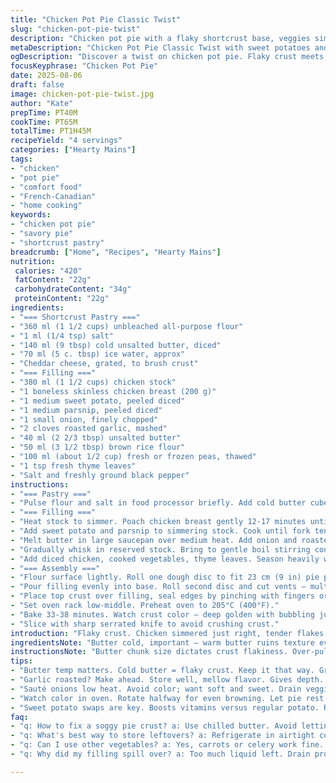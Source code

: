 ```yaml
---
title: "Chicken Pot Pie Classic Twist"
slug: "chicken-pot-pie-twist"
description: "Chicken pot pie with a flaky shortcrust base, veggies simmered in a savory stock. Chicken cooked poached, tender, diced. Carrots swapped with parsnips; potatoes replaced with sweet potatoes for earthiness and natural sweetness. Addition of fresh thyme for herbal brightness. Pie topped with a cheddar crust wash instead of milk for deeper color and flavor. Filling thickened with brown rice flour. Roast garlic added to onion sauté for mellow richness. Visual cues emphasized over clock. Crisp crust, bubbling edges, gentle jiggle in center mark doneness."
metaDescription: "Chicken Pot Pie Classic Twist with sweet potatoes and parsnips. A flaky crust, savory filling, fresh thyme aroma—homey comfort in every bite."
ogDescription: "Discover a twist on chicken pot pie. Flaky crust meets earthy sweetness, fresh herbs, and bubbling goodness. Your kitchen will smell irresistible."
focusKeyphrase: "Chicken Pot Pie"
date: 2025-08-06
draft: false
image: chicken-pot-pie-twist.jpg
author: "Kate"
prepTime: PT40M
cookTime: PT65M
totalTime: PT1H45M
recipeYield: "4 servings"
categories: ["Hearty Mains"]
tags:
- "chicken"
- "pot pie"
- "comfort food"
- "French-Canadian"
- "home cooking"
keywords:
- "chicken pot pie"
- "savory pie"
- "shortcrust pastry"
breadcrumb: ["Home", "Recipes", "Hearty Mains"]
nutrition: 
 calories: "420"
 fatContent: "22g"
 carbohydrateContent: "34g"
 proteinContent: "22g"
ingredients:
- "=== Shortcrust Pastry ==="
- "360 ml (1 1/2 cups) unbleached all-purpose flour"
- "1 ml (1/4 tsp) salt"
- "140 ml (9 tbsp) cold unsalted butter, diced"
- "70 ml (5 c. tbsp) ice water, approx"
- "Cheddar cheese, grated, to brush crust"
- "=== Filling ==="
- "380 ml (1 1/2 cups) chicken stock"
- "1 boneless skinless chicken breast (200 g)"
- "1 medium sweet potato, peeled diced"
- "1 medium parsnip, peeled diced"
- "1 small onion, finely chopped"
- "2 cloves roasted garlic, mashed"
- "40 ml (2 2/3 tbsp) unsalted butter"
- "50 ml (3 1/2 tbsp) brown rice flour"
- "100 ml (about 1/2 cup) fresh or frozen peas, thawed"
- "1 tsp fresh thyme leaves"
- "Salt and freshly ground black pepper"
instructions:
- "=== Pastry ==="
- "Pulse flour and salt in food processor briefly. Add cold butter cubes. Pulse 3 seconds bursts, watch for butter pebble-sized like small peas but not melted. Critical - stops dough from getting tough. Pour in ice water gradually, pulse until dough holds but isn't sticky. Too much water - pastry weeps. If too dry, add tiny sips of water only. Dump out, pat into two flattened discs. Wrap, chill minimum 35 minutes. Chill locks butter chunks, essential for flakiness."
- "=== Filling ==="
- "Heat stock to simmer. Poach chicken breast gently 12-17 minutes until opaque through but not rubbery. Timing varies with thickness. Test with finger press; should yield slightly, juices clear. Remove, cool, dice medium-sized cubes."
- "Add sweet potato and parsnip to simmering stock. Cook until fork tender, around 12 min. Drain veggies, reserve exactly 380 ml (1 1/2 cups) liquid. Add water if lost volume; broth consistency key for gravy texture."
- "Melt butter in large saucepan over medium heat. Add onion and roasted garlic mash. Stir and sweat until translucent, soft, fragrant - about 5 minutes. Avoid browning edges. Sprinkle brown rice flour evenly, cook 2 minutes to remove raw taste, stirring often."
- "Gradually whisk in reserved stock. Bring to gentle boil stirring constantly until thickened. Should lightly coat spoon back, no lumps - if too runny, simmer extra 2-3 minutes."
- "Add diced chicken, cooked vegetables, thyme leaves. Season heavily with salt and pepper. Taste check - filling needs punch as pastry dulls flavor. Set aside to cool to lukewarm; hot filling shrinks dough and messes crust seal."
- "=== Assembly ==="
- "Flour surface lightly. Roll one dough disc to fit 23 cm (9 in) pie pan, about 3 mm thick. Press gently—no overhandling to keep layers crisp. Trim edges flush with pan rim."
- "Pour filling evenly into base. Roll second disc and cut vents — multiple small slits or pattern of choice."
- "Place top crust over filling, seal edges by pinching with fingers or fork. Brush entire crust surface generously with grated cheddar cheese for golden color and savory crust notes."
- "Set oven rack low-middle. Preheat oven to 205°C (400°F)."
- "Bake 33-38 minutes. Watch crust color — deep golden with bubbling juices at slits mean ready. Bottom crust can be checked via lifting edge carefully; should feel crisp, not doughy. Let sit 10 minutes after baking to set filling further."
- "Slice with sharp serrated knife to avoid crushing crust."
introduction: "Flaky crust. Chicken simmered just right, tender flakes. Parsnip adds earthiness where carrot would usually sit; sweet potatoes bring smooth natural sweetness, balance savory. Roasted garlic folded into onions mellows sharpness, lifts aroma. Brown rice flour thickens without chalky aftertaste. Grated cheddar wash crisps crust, adds color that milk glaze can’t match. Timing? Watch not clock. The sizzle of bubbling filling, golden sheen on crust, tell you when it’s time. Pie rests a moment out of oven; filling firms up, easier to slice clean. Classic comfort but with subtle twists you won’t see coming. Trust these cues; seasoning matter, no bland mush here. Handle dough gently; temperature is crust’s best friend. Kitchen smells turn homespun."
ingredientsNote: "Butter cold, important – warm butter ruins texture every time. Brown rice flour replaces all-purpose to avoid too-thick, pasty texture in filling. Parsnip is a low-cost alternative to carrot, adds deeper flavor. Sweet potato swaps regular potato for texture and vitamin boost; cook times slightly longer, check tenderness. Roasted garlic can be done days ahead, mellow sweetness stores well, shortcut for flavor punch. If cheddar not handy, sharp aged gouda or pecorino also work. Ice water critical in pastry - use only small amounts. No rush here: re-chill dough if it softens. Remember, pie crust always benefits from rest in fridge pre and post rolling."
instructionsNote: "Butter chunk size dictates crust flakiness. Over-pulsing melts butter – dough loses lift. Using brown rice flour avoids gritty aftertaste sometimes given by plain white flour. Poach chicken gently; juicy filling requires soft meat in cubes, not shredded or overcooked. Veggies cooked separately from filling thickening step keeps texture distinct, prevents mush. Deglazing pan with broth after onions elevates flavor. Prepare filling cool; filling too hot steams crust from inside, causing sogginess or cracks. Skim bubbles from simmering gravy then fold in meat and veggies. Vent cuts important for steam escape; no vents equals soaked crust top. Cheese wash browns crust evenly; milk or cream can produce blotchy color variations. Midway rotate pie for even browning if your oven hot spots. Let pie rest after oven; filling firms, flavors marry. Stick to sensory signs not timers for best result."
tips:
- "Butter temp matters. Cold butter = flaky crust. Keep it that way. Grades of flour fluctuate. Use quality to hold structure. Handle dough quickly - don't overwork it."
- "Garlic roasted? Make ahead. Store well, mellow flavor. Gives depth. Adjust thickness with brown rice flour; avoid graininess. Whisk well for gravy - no lumps."
- "Sauté onions low heat. Avoid color; want soft and sweet. Drain veggies; don’t leave too much liquid. Blends flavors without making it a soup."
- "Watch color in oven. Rotate halfway for even browning. Let pie rest after baking to set filling. Slicing too soon means messy. Hold flavors."
- "Sweet potato swaps are key. Boosts vitamins versus regular potato. Roasting garlic?  Enjoy time savings. Play with cheese options; gouda or pecorino found in most fridges."
faq:
- "q: How to fix a soggy pie crust? a: Use chilled butter. Avoid letting filling steam crust by cooling it. Ensure good venting."
- "q: What's best way to store leftovers? a: Refrigerate in airtight container. Reheat gently in oven for crispness. Avoid microwave - it sogs crust."
- "q: Can I use other vegetables? a: Yes, carrots or celery work fine. Adjust cook times as needed. Keep texture in mind; don’t mush."
- "q: Why did my filling spill over? a: Too much liquid left. Drain properly. Also may need more venting if packed tight."

---
```


